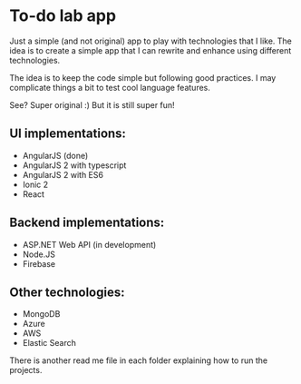 # To-do lab app

Just a simple (and not original) app to play with technologies that I like.
The idea is to create a simple app that I can rewrite and enhance using different technologies.

The idea is to keep the code simple but following good practices.
I may complicate things a bit to test cool language features.

See? Super original :) But it is still super fun!

## UI implementations:
- AngularJS (done)
- AngularJS 2 with typescript
- AngularJS 2 with ES6
- Ionic 2
- React

## Backend implementations:
- ASP.NET Web API (in development)
- Node.JS
- Firebase

## Other technologies:
- MongoDB
- Azure
- AWS
- Elastic Search

There is another read me file in each folder explaining how to run the projects.